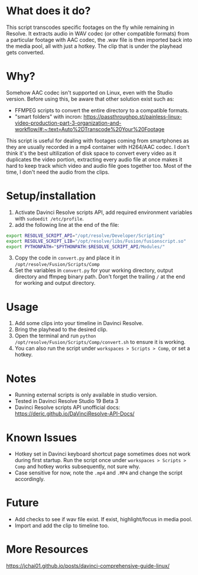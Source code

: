 # What does it do?

This script transcodes specific footages on the fly while remaining in Resolve. It extracts audio in WAV codec (or other compatible formats) from a particular footage with AAC codec, the .wav file is then imported back into the media pool, all with just a hotkey. The clip that is under the playhead gets converted.

# Why?

Somehow AAC codec isn't supported on Linux, even with the Studio version. Before using this, be aware that other solution exist such as:

- FFMPEG scripts to convert the entire directory to a compatible formats.
- "smart folders" with incron: https://passthroughpo.st/painless-linux-video-production-part-3-organization-and-workflow/#:~:text=Auto%2DTranscode%20Your%20Footage

This script is useful for dealing with footages coming from smartphones as they are usually recorded in a mp4 container with H264/AAC codec. I don't think it's the best ultilization of disk space to convert every video as it duplicates the video portion, extracting every audio file at once makes it hard to keep track which video and audio file goes together too. Most of the time, I don't need the audio from the clips.

# Setup/installation

1. Activate Davinci Resolve scripts API, add required environment variables with `sudoedit /etc/profile`.
2.  add the following line at the end of the file:
```bash
export RESOLVE_SCRIPT_API="/opt/resolve/Developer/Scripting"
export RESOLVE_SCRIPT_LIB="/opt/resolve/libs/Fusion/fusionscript.so"
export PYTHONPATH="$PYTHONPATH:$RESOLVE_SCRIPT_API/Modules/"
```
3. Copy the code in `convert.py` and place it in `/opt/resolve/Fusion/Scripts/Comp`
4. Set the variables in `convert.py` for your working directory, output directory and ffmpeg binary path. Don't forget the trailing `/` at the end for working and output directory.

# Usage

1. Add some clips into your timeline in Davinci Resolve.
2. Bring the playhead to the desired clip.
3. Open the terminal and run `python /opt/resolve/Fusion/Scripts/Comp/convert.sh` to ensure it is working.
4. You can also run the script under `workspaces > Scripts > Comp`, or set a hotkey.

# Notes

- Running external scripts is only available in studio version.
- Tested in Davinci Resolve Studio 19 Beta 3
- Davinci Resolve scripts API unofficial docs: https://deric.github.io/DaVinciResolve-API-Docs/

# Known Issues

- Hotkey set in Davinci keyboard shortcut page sometimes does not work during first startup. Run the script once under `workspaces > Scripts > Comp` and hotkey works subsequently, not sure why.
- Case sensitive for now, note the `.mp4` and `.MP4` and change the script accordingly.

# Future
- Add checks to see if wav file exist. If exist, highlight/focus in media pool.
- Import and add the clip to timeline too.

# More Resources

https://jchai01.github.io/posts/davinci-comprehensive-guide-linux/
